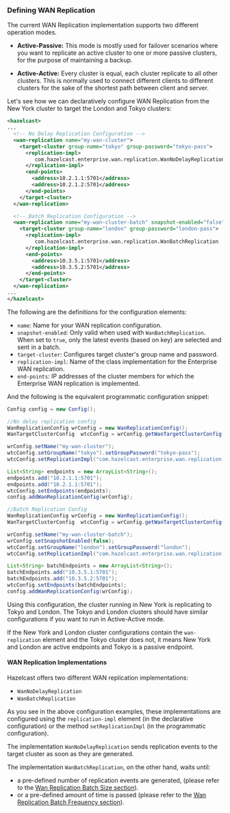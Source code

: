 
### Defining WAN Replication

The current WAN Replication implementation supports two different operation modes.

- **Active-Passive:** This mode is mostly used for failover scenarios where you want to replicate an active cluster to one
  or more passive clusters, for the purpose of maintaining a backup.

- **Active-Active:** Every cluster is equal, each cluster replicate to all other clusters. This is normally used to connect
  different clients to different clusters for the sake of the shortest path between client and server.

Let's see how we can declaratively configure WAN Replication from the New York cluster to target the London and Tokyo clusters:

```xml
<hazelcast>
...
  <!-- No Delay Replication Configuration -->
  <wan-replication name="my-wan-cluster">
    <target-cluster group-name="tokyo" group-password="tokyo-pass">
      <replication-impl>
         com.hazelcast.enterprise.wan.replication.WanNoDelayReplication
      </replication-impl>
      <end-points>
        <address>10.2.1.1:5701</address>
        <address>10.2.1.2:5701</address>
      </end-points>
    </target-cluster>
  </wan-replication>

  <!-- Batch Replication Configuration -->
  <wan-replication name="my-wan-cluster-batch" snapshot-enabled="false">
    <target-cluster group-name="london" group-password="london-pass">
      <replication-impl>
         com.hazelcast.enterprise.wan.replication.WanBatchReplication
      </replication-impl>
      <end-points>
        <address>10.3.5.1:5701</address>
        <address>10.3.5.2:5701</address>
      </end-points>
    </target-cluster>
  </wan-replication>
...
</hazelcast>
```

The following are the definitions for the configuration elements:

- `name`: Name for your WAN replication configuration.
- `snapshot-enabled`: Only valid when used with `WanBatchReplication`. When set to `true`, only the latest events (based on key) are selected and sent in a batch. 
- `target-cluster`: Configures target cluster's group name and password.
- `replication-impl`: Name of the class implementation for the Enterprise WAN replication.
- `end-points`: IP addresses of the cluster members for which the Enterprise WAN replication is implemented.


And the following is the equivalent programmatic configuration snippet:

```java
Config config = new Config();

//No delay replication config
WanReplicationConfig wrConfig = new WanReplicationConfig();
WanTargetClusterConfig  wtcConfig = wrConfig.getWanTargetClusterConfig();

wrConfig.setName("my-wan-cluster");
wtcConfig.setGroupName("tokyo").setGroupPassword("tokyo-pass");
wtcConfig.setReplicationImpl("com.hazelcast.enterprise.wan.replication.WanNoDelayReplication");

List<String> endpoints = new ArrayList<String>();
endpoints.add("10.2.1.1:5701");
endpoints.add("10.2.1.1:5701");
wtcConfig.setEndpoints(endpoints);
config.addWanReplicationConfig(wrConfig);

//Batch Replication Config
WanReplicationConfig wrConfig = new WanReplicationConfig();
WanTargetClusterConfig  wtcConfig = wrConfig.getWanTargetClusterConfig();

wrConfig.setName("my-wan-cluster-batch");
wrConfig.setSnapshotEnabled(false);
wtcConfig.setGroupName("london").setGroupPassword("london");
wtcConfig.setReplicationImpl("com.hazelcast.enterprise.wan.replication.WanBatchReplication");

List<String> batchEndpoints = new ArrayList<String>();
batchEndpoints.add("10.3.5.1:5701");
batchEndpoints.add("10.3.5.2:5701");
wtcConfig.setEndpoints(batchEndpoints);
config.addWanReplicationConfig(wrConfig);
```


Using this configuration, the cluster running in New York is replicating to Tokyo and London. The Tokyo and London clusters should
have similar configurations if you want to run in Active-Active mode.

If the New York and London cluster configurations contain the `wan-replication` element and the Tokyo cluster does not, it means
New York and London are active endpoints and Tokyo is a passive endpoint.

#### WAN Replication Implementations

Hazelcast offers two different WAN replication implementations: 

- `WanNoDelayReplication` 
- `WanBatchReplication`

As you see in the above configuration examples, these implementations are configured using the `replication-impl` element (in the declarative configuration) or the method `setReplicationImpl` (in the programmatic configuration).


The implementation `WanNoDelayReplication` sends replication events to the target cluster as soon as they are generated.

The implementation `WanBatchReplication`, on the other hand, waits until:

-  a pre-defined number of replication events are generated, (please refer to the [Wan Replication Batch Size section](#wan-replication-batch-size)).
- or a pre-defined amount of time is passed (please refer to the [Wan Replication Batch Frequency section](#wan-replication-batch-frequency)).



